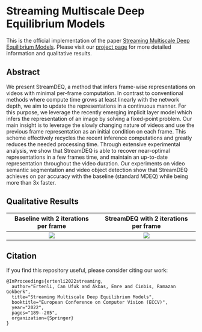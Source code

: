 # Streaming Multiscale Deep Equilibrium Models

This is the official implementation of the paper [Streaming Multiscale Deep Equilibrium Models](https://arxiv.org/abs/2204.13492). Please visit our [project page](https://ufukertenli.github.io/streamdeq/) for more detailed information and qualitative results.

## Abstract

We present StreamDEQ, a method that infers frame-wise representations on videos with minimal per-frame computation. In contrast to conventional methods where compute time grows at least linearly with the network depth, we aim to update the representations in a continuous manner. For this purpose, we leverage the recently emerging implicit layer model which infers the representation of an image by solving a fixed-point problem. Our main insight is to leverage the slowly changing nature of videos and use the previous frame representation as an initial condition on each frame. This scheme effectively recycles the recent inference computations and greatly reduces the needed processing time. Through extensive experimental analysis, we show that StreamDEQ is able to recover near-optimal representations in a few frames time, and maintain an up-to-date representation throughout the video duration. Our experiments on video semantic segmentation and video object detection show that StreamDEQ achieves on par accuracy with the baseline (standard MDEQ) while being more than 3x faster.

## Qualitative Results

Baseline with 2 iterations per frame            |  StreamDEQ with 2 iterations per frame
:-------------------------:|:-------------------------:
![](resources/Baseline_2_iteration.gif)  |  ![](resources/StreamDEQ_2_iteration.gif)

## Citation

If you find this repository useful, please consider citing our work:

```
@InProceedings{ertenli2022streaming,
  author="Ertenli, Can Ufuk and Akbas, Emre and Cinbis, Ramazan Gokberk",
  title="Streaming Multiscale Deep Equilibrium Models",
  booktitle="European Conference on Computer Vision (ECCV)",
  year="2022",
  pages="189--205",
  organization={Springer}
}
```
